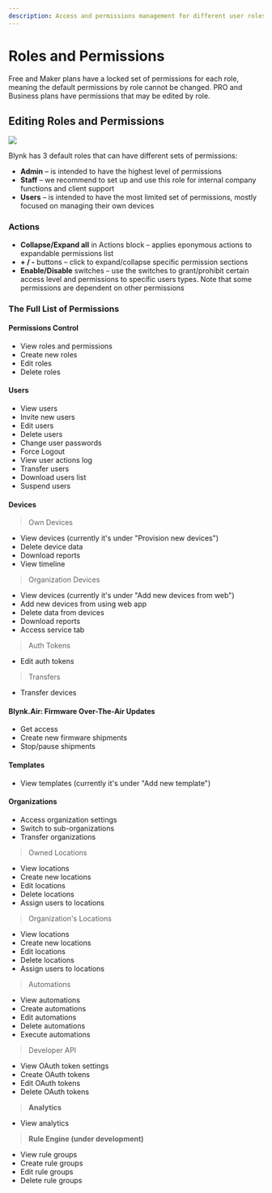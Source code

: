 ```yaml
---
description: Access and permissions management for different user roles
---
```


# Roles and Permissions

Free and Maker plans have a locked set of permissions for each role, meaning the default permissions by role cannot be changed. PRO and Business plans have permissions that may be edited by role.

## Editing Roles and Permissions

![](../../.gitbook/assets/Roles\_and\_Perms.gif)

Blynk has 3 default roles that can have different sets of permissions:

* **Admin** – is intended to have the highest level of permissions
* **Staff** – we recommend to set up and use this role for internal company functions and client support
* **Users** – is intended to have the most limited set of permissions, mostly focused on managing their own devices

### Actions

* **Collapse/Expand all** in Actions block – applies eponymous actions to expandable permissions list
* **+ / -** buttons – click to expand/collapse specific permission sections
* **Enable/Disable** switches – use the switches to grant/prohibit certain access level and permissions to specific users types. Note that some permissions are dependent on other permissions

### The Full List of Permissions

#### Permissions Control

* View roles and permissions
* Create new roles
* Edit roles
* Delete roles

#### Users

* View users
* Invite new users
* Edit users
* Delete users
* Change user passwords
* Force Logout
* View user actions log
* Transfer users
* Download users list
* Suspend users

#### Devices

> Own Devices

* View devices (currently it's under "Provision new devices")
* Delete device data
* Download reports
* View timeline

> Organization Devices

* View devices (currently it's under "Add new devices from web")
* Add new devices from using web app
* Delete data from devices
* Download reports
* Access service tab

> Auth Tokens

* Edit auth tokens

> Transfers

* Transfer devices

#### Blynk.Air: Firmware Over-The-Air Updates

* Get access
* Create new firmware shipments
* Stop/pause shipments

#### Templates

* View templates (currently it's under "Add new template")

#### Organizations

* Access organization settings
* Switch to sub-organizations
* Transfer organizations

> Owned Locations

* View locations
* Create new locations
* Edit locations
* Delete locations
* Assign users to locations

> Organization's Locations

* View locations
* Create new locations
* Edit locations
* Delete locations
* Assign users to locations

> Automations

* View automations
* Create automations
* Edit automations
* Delete automations
* Execute automations

> Developer API

* View OAuth token settings
* Create OAuth tokens
* Edit OAuth tokens
* Delete OAuth tokens

> **Analytics**

* View analytics

> **Rule Engine (under development)**

* View rule groups
* Create rule groups
* Edit rule groups
* Delete rule groups
